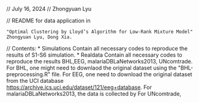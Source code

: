 // July 16, 2024
// Zhongyuan Lyu


// README for data application in 

	"Optimal Clustering by Lloyd’s Algorithm for Low-Rank Mixture Model"
	Zhongyuan Lyu, Dong Xia. 

	

// Contents:
	* Simulations
	  Contain all necessary codes to reproduce the results of S1-S6 simulation.
	* Realdata
		Contain all necessary codes to reproduce the results BHL,EEG, malariaDBLaNetworks2013, UNcomtrade.
    For BHL, one might need to downlaod the original dataset using the "BHL-preprocessing.R" file.
    For EEG, one need to download the original dataset from the UCI database https://archive.ics.uci.edu/dataset/121/eeg+database.
    For malariaDBLaNetworks2013, the data is collected by 
    For UNcomtrade,
